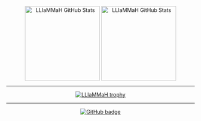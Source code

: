 <div align="center">
    <img height=200 align="center" src="https://github-readme-stats.vercel.app/api?username=LLIaMMaH&theme=shades-of-purple" alt="LLIaMMaH GitHub Stats" />
    <img height=200 align="center" src="https://github-readme-stats.vercel.app/api/top-langs?username=LLIaMMaH&theme=shades-of-purple&layout=compact&langs_count=8&card_width=320" alt="LLIaMMaH GitHub Stats" />
</div>


---

<div align="center">
  <a href="https://github.com/ryo-ma/github-profile-trophy">
    <img align="center" src="https://github-profile-trophy.vercel.app/?username=LLIaMMaH&theme=darkhub" alt="LLIaMMaH trophy" />
  </a>
</div>

---

<div align="center">
  <a href="https://github.com/LLIaMMaH?tab=followers">
    <img src="https://img.shields.io/github/followers/LLIaMMaH?label=Followers&logo=GitHub&style=for-the-badge" alt="GitHub badge" />
  </a>
</div>
